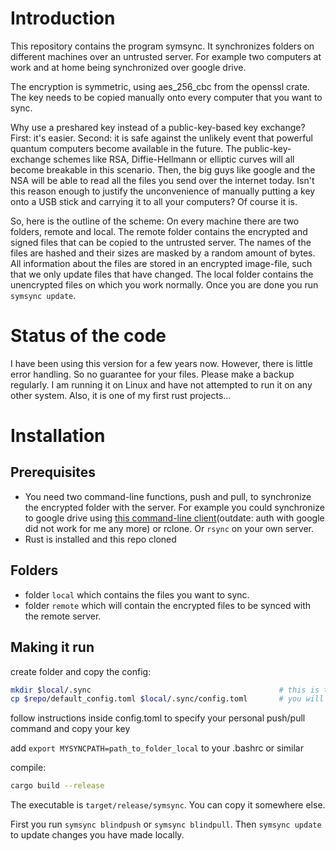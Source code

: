 # Introduction

This repository contains the program symsync. It synchronizes folders on different machines over an untrusted server. For example two computers at work and at home being synchronized over google drive. 

The encryption is symmetric, using aes_256_cbc from the openssl crate. The key needs to be copied manually onto every computer that you want to sync. 

Why use a preshared key instead of a public-key-based key exchange? First: it's easier. Second: it is safe against the unlikely event that powerful quantum computers become available in the future. The public-key-exchange schemes like RSA, Diffie-Hellmann or elliptic curves will all become breakable in this scenario. Then, the big guys like google and the NSA will be able to read all the files you send over the internet today. Isn't this reason enough to justify the unconvenience of manually putting a key onto a USB stick and carrying it to all your computers? Of course it is. 

So, here is the outline of the scheme: On every machine there are two folders, remote and local. The remote folder contains the encrypted and signed files that can be copied to the untrusted server. The names of the files are hashed and their sizes are masked by a random amount of bytes. All information about the files are stored in an encrypted image-file, such that we only update files that have changed. The local folder contains the unencrypted files on which you work normally. Once you are done you run `symsync update`.

# Status of the code

I have been using this version for a few years now. However, there is little error handling. So no guarantee for your files. Please make a backup regularly. I am running it on Linux and have not attempted to run it on any other system. Also, it is one of my first rust projects... 

# Installation

## Prerequisites

- You need two command-line functions, push and pull, to synchronize the encrypted folder with the server. For example you could synchronize to google drive using [this command-line client](https://github.com/odeke-em/drive)(outdate: auth with google did not work for me any more) or rclone. Or `rsync` on your own server.   
- Rust is installed and this repo cloned


## Folders

- folder `local` which contains the files you want to sync. 
- folder `remote` which will contain the encrypted files to be synced with the remote server.

## Making it run

create folder and copy the config:

~~~~bash
mkdir $local/.sync                                          # this is the folder containing the config file and the clear image file
cp $repo/default_config.toml $local/.sync/config.toml       # you will have to modify the contents of this file!
~~~~

follow instructions inside config.toml to specify your personal push/pull command and copy your key 

add `export MYSYNCPATH=path_to_folder_local` to your .bashrc or similar

compile: 

~~~~bash
cargo build --release 
~~~~

The executable is `target/release/symsync`. You can copy it somewhere else. 

First you run `symsync blindpush` or `symsync blindpull`. Then `symsync update` to update changes you have made locally. 













